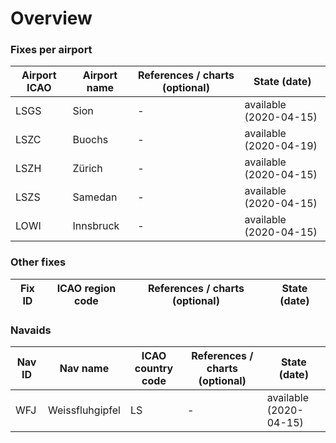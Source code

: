 # Overview

### Fixes per airport
Airport ICAO | Airport name | References / charts (optional) | State (date)
------------ | ------------ | ------------------------------ | ------------
LSGS | Sion | - | available (2020-04-15)
LSZC | Buochs | - | available (2020-04-19)
LSZH | Zürich | - | available (2020-04-15)
LSZS | Samedan | - | available (2020-04-15)
LOWI | Innsbruck | - | available (2020-04-15)


### Other fixes
Fix ID | ICAO region code | References / charts (optional) | State (date)
------ | ---------------- | ------------------------------ | ------------
 


### Navaids
Nav ID | Nav name | ICAO country code | References / charts (optional) | State (date)
------ | -------- | ---------------- | ------------------------------ | -------------
WFJ | Weissfluhgipfel | LS | - | available (2020-04-15)
